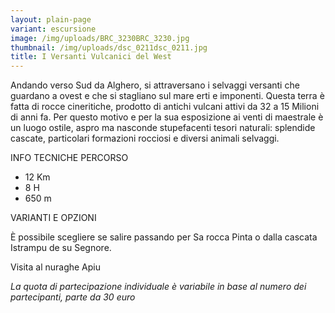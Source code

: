 ```yaml
---
layout: plain-page
variant: escursione
image: /img/uploads/BRC_3230BRC_3230.jpg
thumbnail: /img/uploads/dsc_0211dsc_0211.jpg
title: I Versanti Vulcanici del West
---
```

Andando verso Sud da Alghero, si attraversano i selvaggi versanti che guardano a ovest e che si stagliano sul mare erti e imponenti. Questa terra è fatta di rocce cineritiche, prodotto di antichi vulcani attivi da 32 a 15 Milioni di anni fa. Per questo motivo e per la sua esposizione ai venti di maestrale è un luogo ostile, aspro ma nasconde stupefacenti tesori naturali: splendide cascate, particolari formazioni rocciosi e diversi animali selvaggi.

INFO TECNICHE PERCORSO

* 12 Km
* 8 H
* 650 m

VARIANTI E OPZIONI

È possibile scegliere se salire passando per Sa rocca Pinta o dalla cascata Istrampu de su Segnore.

Visita al nuraghe Apiu

*La quota di partecipazione individuale è variabile in base al numero dei partecipanti, parte da 30 euro*